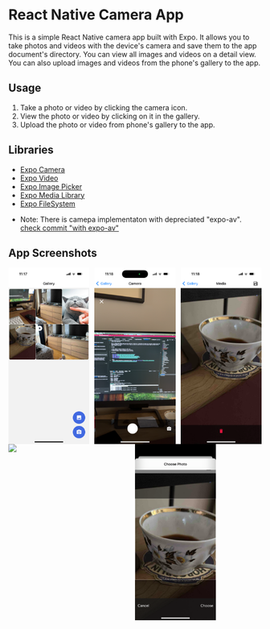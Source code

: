 # React Native Camera App

This is a simple React Native camera app built with Expo. It allows you to take photos and videos with the device's camera and save them to the app document's directory. You can view all images and videos on a detail view. You can also upload images and videos from the phone's gallery to the app.

## Usage

1. Take a photo or video by clicking the camera icon.
2. View the photo or video by clicking on it in the gallery.
3. Upload the photo or video from phone's gallery to the app.

## Libraries

- [Expo Camera](https://docs.expo.dev/versions/latest/sdk/camera/)
- [Expo Video](https://docs.expo.dev/versions/latest/sdk/video/)
- [Expo Image Picker](https://docs.expo.dev/versions/latest/sdk/imagepicker/)
- [Expo Media Library](https://docs.expo.dev/versions/latest/sdk/media-library/)
- [Expo FileSystem](https://docs.expo.dev/versions/latest/sdk/filesystem/)

* Note:
  There is camepa implementaton with depreciated "expo-av". [check commit "with expo-av"](https://github.com/dariykutelov/react-native-camera-app/tree/5ecd9184b58f0cade83bfe8b5610cac4e5f519ca)

## App Screenshots

<div style="display: flex; flex-direction: row; justify-content: space-between;">
  <img src="./assets/screenshots/home.png" width="32%" />
  <img src="./assets/screenshots/camera.png" width="32%" />
  <img src="./assets/screenshots/detail.png" width="32%" />
</div>
<div style="display: flex; flex-direction: row; justify-content: space-between;">
  <img src="./assets/screenshots/add-media-1.png" width="32%" />
  <img src="./assets/screenshots/add-media-2.png" width="32%" />
  <div width="32%"/>
</div>
